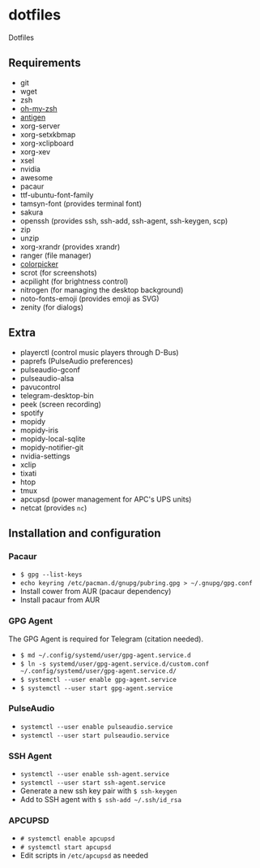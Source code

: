 # dotfiles
Dotfiles

## Requirements
* git
* wget
* zsh
* [oh-my-zsh](https://github.com/robbyrussell/oh-my-zsh)
* [antigen](https://github.com/zsh-users/antigen)
* xorg-server
* xorg-setxkbmap
* xorg-xclipboard
* xorg-xev
* xsel
* nvidia
* awesome
* pacaur
* ttf-ubuntu-font-family
* tamsyn-font (provides terminal font)
* sakura
* openssh (provides ssh, ssh-add, ssh-agent, ssh-keygen, scp)
* zip
* unzip
* xorg-xrandr (provides xrandr)
* ranger (file manager)
* [colorpicker](https://github.com/Jack12816/colorpicker)
* scrot (for screenshots)
* acpilight (for brightness control)
* nitrogen (for managing the desktop background)
* noto-fonts-emoji (provides emoji as SVG)
* zenity (for dialogs)

## Extra
* playerctl (control music players through D-Bus)
* paprefs (PulseAudio preferences)
* pulseaudio-gconf
* pulseaudio-alsa
* pavucontrol
* telegram-desktop-bin
* peek (screen recording)
* spotify
* mopidy
* mopidy-iris
* mopidy-local-sqlite
* mopidy-notifier-git
* nvidia-settings
* xclip
* tixati
* htop
* tmux
* apcupsd (power management for APC's UPS units)
* netcat (provides `nc`)

## Installation and configuration
### Pacaur

* `$ gpg --list-keys`
* `echo keyring /etc/pacman.d/gnupg/pubring.gpg > ~/.gnupg/gpg.conf`
* Install cower from AUR (pacaur dependency)
* Install pacaur from AUR

### GPG Agent
The GPG Agent is required for Telegram (citation needed).

* `$ md ~/.config/systemd/user/gpg-agent.service.d`
* `$ ln -s systemd/user/gpg-agent.service.d/custom.conf ~/.config/systemd/user/gpg-agent.service.d/`
* `$ systemctl --user enable gpg-agent.service`
* `$ systemctl --user start gpg-agent.service`

### PulseAudio
* `systemctl --user enable pulseaudio.service`
* `systemctl --user start pulseaudio.service`

### SSH Agent
* `systemctl --user enable ssh-agent.service`
* `systemctl --user start ssh-agent.service`
* Generate a new ssh key pair with `$ ssh-keygen`
* Add to SSH agent with `$ ssh-add ~/.ssh/id_rsa`

### APCUPSD
* `# systemctl enable apcupsd`
* `# systemctl start apcupsd`
* Edit scripts in `/etc/apcupsd` as needed

